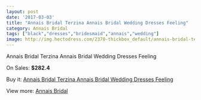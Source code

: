 ```yaml
---
layout: post
date: '2017-03-03'
title: "Annais Bridal Terzina Annais Bridal Wedding Dresses Feeling"
category: Annais Bridal
tags: ["black","dresses","bridesmaid","annais","wedding"]
image: http://img.hectodress.com/2370-thickbox_default/annais-bridal-terzina-annais-bridal-wedding-dresses-feeling.jpg
---
```

Annais Bridal Terzina Annais Bridal Wedding Dresses Feeling

On Sales: **$282.4**
<a href="https://www.hectodress.com/annais-bridal/1402-annais-bridal-terzina-annais-bridal-wedding-dresses-feeling.html"><amp-img layout="responsive" width="600" height="600" src="//img.hectodress.com/2370-thickbox_default/annais-bridal-terzina-annais-bridal-wedding-dresses-feeling.jpg" alt="Annais Bridal Terzina Annais Bridal Wedding Dresses Feeling 0" /></a>

Buy it: [Annais Bridal Terzina Annais Bridal Wedding Dresses Feeling](https://www.hectodress.com/annais-bridal/1402-annais-bridal-terzina-annais-bridal-wedding-dresses-feeling.html "Annais Bridal Terzina Annais Bridal Wedding Dresses Feeling")

View more: [Annais Bridal](https://www.hectodress.com/18-annais-bridal "Annais Bridal")